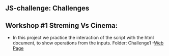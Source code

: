 ## JS-challenge: Challenges 

## Workshop #1 Streming Vs Cinema: 
- In this project we practice the interaction of the script with the html document,
 to show operations from the inputs. 
 Folder: Challenge1
 -[Web Page](https://wiljo2.github.io/JS-challenge/Retos/challenge1)
